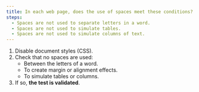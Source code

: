 ```yaml
---
title: In each web page, does the use of spaces meet these conditions?
steps:
  - Spaces are not used to separate letters in a word.
  - Spaces are not used to simulate tables.
  - Spaces are not used to simulate columns of text.
---
```


1. Disable document styles (CSS).
2. Check that no spaces are used:
   - Between the letters of a word.
   - To create margin or alignment effects.
   - To simulate tables or columns.
3. If so, **the test is validated**.
